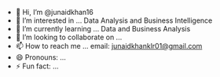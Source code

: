 - 👋 Hi, I’m @junaidkhan16
- 👀 I’m interested in ... Data Analysis and Business Intelligence
- 🌱 I’m currently learning ... Data and Business Analysis
- 💞️ I’m looking to collaborate on ...
- 📫 How to reach me ... email: junaidkhanklr01@gmail.com
- 😄 Pronouns: ...
- ⚡ Fun fact: ... 

<!---
junaidkhan16/junaidkhan16 is a ✨ special ✨ repository because its `README.md` (this file) appears on your GitHub profile.
You can click the Preview link to take a look at your changes.
--->
